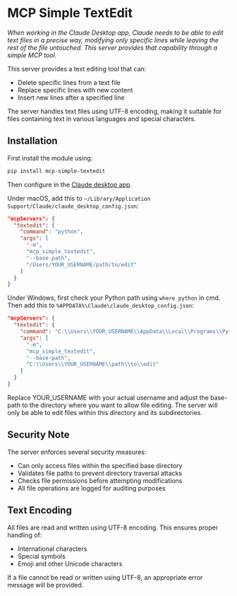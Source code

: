 # MCP Simple TextEdit

*When working in the Claude Desktop app, Claude needs to be able to edit text files in a precise way, modifying only specific lines while leaving the rest of the file untouched. This server provides that capability through a simple MCP tool.*

This server provides a text editing tool that can:
 - Delete specific lines from a text file
 - Replace specific lines with new content
 - Insert new lines after a specified line
 
The server handles text files using UTF-8 encoding, making it suitable for files containing text in various languages and special characters.

## Installation

First install the module using:

```bash
pip install mcp-simple-textedit
```

Then configure in the [Claude desktop app](https://claude.ai/download).

Under macOS, add this to `~/Library/Application Support/Claude/claude_desktop_config.json`:

```json
"mcpServers": {
  "textedit": {
    "command": "python",
    "args": [
      "-m", 
      "mcp_simple_textedit",
      "--base-path",
      "/Users/YOUR_USERNAME/path/to/edit"
    ]
  }
}
```

Under Windows, first check your Python path using `where python` in cmd. Then add this to `%APPDATA%\Claude\claude_desktop_config.json`:

```json
"mcpServers": {
  "textedit": {
    "command": "C:\\Users\\YOUR_USERNAME\\AppData\\Local\\Programs\\Python\\Python311\\python.exe",
    "args": [
      "-m", 
      "mcp_simple_textedit",
      "--base-path",
      "C:\\Users\\YOUR_USERNAME\\path\\to\\edit"
    ]
  }
}
```

Replace YOUR_USERNAME with your actual username and adjust the base-path to the directory where you want to allow file editing. The server will only be able to edit files within this directory and its subdirectories.

## Security Note

The server enforces several security measures:
- Can only access files within the specified base directory
- Validates file paths to prevent directory traversal attacks
- Checks file permissions before attempting modifications
- All file operations are logged for auditing purposes

## Text Encoding

All files are read and written using UTF-8 encoding. This ensures proper handling of:
- International characters
- Special symbols
- Emoji and other Unicode characters

If a file cannot be read or written using UTF-8, an appropriate error message will be provided.